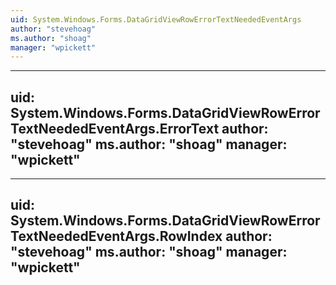 ```yaml
---
uid: System.Windows.Forms.DataGridViewRowErrorTextNeededEventArgs
author: "stevehoag"
ms.author: "shoag"
manager: "wpickett"
---
```


---
uid: System.Windows.Forms.DataGridViewRowErrorTextNeededEventArgs.ErrorText
author: "stevehoag"
ms.author: "shoag"
manager: "wpickett"
---

---
uid: System.Windows.Forms.DataGridViewRowErrorTextNeededEventArgs.RowIndex
author: "stevehoag"
ms.author: "shoag"
manager: "wpickett"
---
